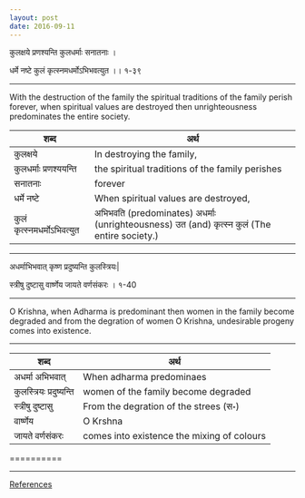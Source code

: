 ```yaml
---
layout: post
date: 2016-09-11
---
```


कुलक्षये प्रणश्यन्ति कुलधर्माः सनातनाः ।

 धर्मे नष्टे कुलं कृत्स्नमधर्मोऽभिभवत्युत ।। १-३९


-----

With the destruction of the family the spiritual traditions of the family perish forever, when spiritual values are destroyed then unrighteousness predominates the entire society.

|शब्द|  अर्थ |
|---|---|
| कुलक्षये  | In destroying the family, |
| कुलधर्माः प्रणश्ययन्ति | the spiritual traditions of the family perishes|
| सनातनाः | forever|
|धर्मे नष्टे  | When spiritual values are destroyed, |
| कुलं कृत्स्नमधर्मोऽभिवत्युत  | अभिभवति (predominates) अधर्माः (unrighteousness) उत (and) कृत्स्न  कुलं (The entire society.)  |


-----



अधर्माभिभवात् कृष्ण प्रदुष्यन्ति कुलस्त्रियः|

स्त्रीषु दुष्टासु वार्ष्णेय जायते वर्णसंकरः । १-40

----

O Krishna, when Adharma is predominant then women in the family become degraded and from the degration of women O Krishna, undesirable progeny comes into existence.

-----

|शब्द|  अर्थ |
|---|---|
| अधर्मा अभिभवात् |When adharma predominaes |
|कुलस्त्रियः प्रदुष्यन्ति| women of the family become degraded|
| स्त्रीषु दुष्टासु | From the degration of the strees (स॰)|
| वार्ष्णेय | O Krshna|
| जायते वर्णसंकरः | comes into existence the mixing of colours|


==========


----



[References](http://www.bhagavad-gita.org/Gita/verse-01-31.html)
